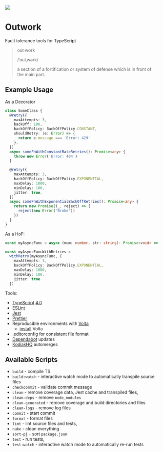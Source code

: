 ![](https://github.com/jimador/outwork/workflows/build/badge.svg)

# Outwork

Fault tolerance tools for TypeScript

> out·work
>
> /ˈoutˌwərk/
>
> a section of a fortification or system of defense which is in front of the main part.

## Example Usage

As a Decorator

```ts
class SomeClass {
  @retry({
    maxAttempts: 3,
    backOff: 100,
    backOffPolicy: BackOffPolicy.CONSTANT,
    shouldRetry: (e: Error) => {
      return e.message === 'Error: 429'
    },
  })
  async someFnWithConstantRateRetries(): Promise<any> {
    throw new Error('Error: 404')
  }

  @retry({
    maxAttempts: 3,
    backOffPolicy: BackOffPolicy.EXPONENTIAL,
    maxDelay: 1000,
    minDelay: 100,
    jitter: true,
  })
  async someFnWithExponentialBackOffRetries(): Promise<any> {
    return new Promise((_, reject) => {
      reject(new Error('Broke'))
    })
  }
}
```

As a HoF:

```ts
const myAsyncFunc = async (num: number, str: string): Promise<void> => {...}

const myAsyncFuncWithRetries =
  withRetry(myAsyncFunc, {
    maxAttempts: 3,
    backOffPolicy: BackOffPolicy.EXPONENTIAL,
    maxDelay: 1000,
    minDelay: 100,
    jitter: true
  })
```

Tools:

- [TypeScript][typescript] [4.0][typescript-4-0]
- [ESLint][eslint]
- [Jest][jest]
- [Prettier][prettier]
- Reproducible environments with [Volta][volta]
  - [install][volta-getting-started] Volta
- .editorconfig for consistent file format
- [Dependabot] updates
- [KodiakHQ] automerges

## Available Scripts

- `build` - compile TS
- `build:watch` - interactive watch mode to automatically transpile source files
- `checkcommit` - validate commit message
- `clean` - remove coverage data, Jest cache and transpiled files,
- `clean-deps` - remove `node_modules`
- `clean-generated` - remove coverage and build directories and files
- `clean-logs` - remove log files
- `commit` - start commit
- `format` - format files
- `lint` - lint source files and tests,
- `nuke` - clean everything
- `sort-pj` - sort `package.json`
- `test` - run tests,
- `test:watch` - interactive watch mode to automatically re-run tests

[typescript]: https://www.typescriptlang.org/
[typescript-4-0]: https://www.typescriptlang.org/docs/handbook/release-notes/typescript-4-0.html
[jest]: https://facebook.github.io/jest/
[eslint]: https://github.com/eslint/eslint
[prettier]: https://prettier.io
[volta]: https://volta.sh
[volta-getting-started]: https://docs.volta.sh/guide/getting-started
[dependabot]: https://dependabot.com/
[kodiakhq]: https://kodiakhq.com/
